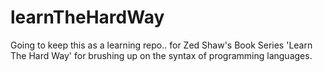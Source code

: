 # learnTheHardWay
Going to keep this as a learning repo.. for Zed Shaw's Book Series 'Learn The Hard Way' for brushing up on the syntax of programming languages.
